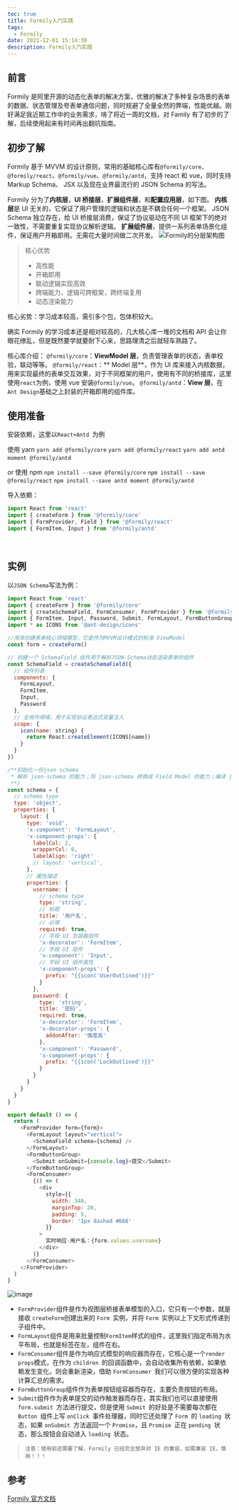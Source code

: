 ```yaml
---
toc: true
title: Formily入门实践
tags:
  - Formily
date: 2021-12-01 15:14:30
description: Formily入门实践
---
```


## 前言

Formily 是阿里开源的动态化表单的解决方案，优雅的解决了多种复杂场景的表单的数据、状态管理及夸表单通信问题，同时规避了全量全然的弊端，性能优越。刚好满足我近期工作中的业务需求，啃了将近一周的文档，对 Family 有了初步的了解，后续使用起来有时间再出翻坑指南。

## 初步了解

​Formily 基于 MVVM 的设计原则，常用的基础核心库有`@formily/core`、`@formily/react`、`@formily/vue`、`@formily/antd`，支持 react 和 vue，同时支持 Markup Schema、 JSX 以及现在业界最流行的 JSON Schema 的写法。

Formily 分为了**内核层**，**UI 桥接层**，**扩展组件层**，和**配置应用层**，如下图。
**内核层**是 UI 无关的，它保证了用户管理的逻辑和状态是不耦合任何一个框架。
JSON Schema 独立存在，给 UI 桥接层消费，保证了协议驱动在不同 UI 框架下的绝对一致性，不需要重复实现协议解析逻辑。
**扩展组件层**，提供一系列表单场景化组件，保证用户开箱即用。无需花大量时间做二次开发。
![Formily的分层架构图](image.png)

> 核心优势
>
> - 高性能
> - 开箱即用
> - 联动逻辑实现高效
> - 跨端能力，逻辑可跨框架，跨终端复用
> - 动态渲染能力

核心劣势：学习成本较高，需引多个包，包体积较大。
​

确实 Formily 的学习成本还是相对较高的，几大核心库一堆的文档和 API 会让你眼花缭乱，但是既然要学就要耐下心来，思路理清之后就轻车熟路了。
​

核心库介绍：
`@formily/core`：**ViewModel 层**，负责管理表单的状态，表单校验，联动等等。
`@formily/react`：** Model 层**，作为 UI 库来接入内核数据，用来实现最终的表单交互效果，对于不同框架的用户，使用有不同的桥接库，这里使用`react`为例，使用 vue 安装`@formily/vue`。
`@formily/antd`：**View 层**，在`Ant Design`基础之上封装的开箱即用的组件库。

## 使用准备

安装依赖，这里以`React+Antd `为例

使用 yarn
`yarn add @formily/core`
`yarn add @formily/react`
`yarn add antd moment @formily/antd`
​

or 使用 npm
`npm install --save @formily/core`
`npm install --save @formily/react`
`npm install --save antd moment @formily/antd`
​

导入依赖：

```javascript
import React from 'react'
import { createForm } from '@formily/core'
import { FormProvider, Field } from '@formily/react'
import { FormItem, Input } from '@formily/antd'
```

​

## 实例

以`JSON Schema`写法为例：

```javascript
import React from 'react'
import { createForm } from '@formily/core'
import { createSchemaField, FormConsumer, FormProvider } from '@formily/react'
import { FormItem, Input, Password, Submit, FormLayout, FormButtonGroup } from '@formily/antd'
import * as ICONS from '@ant-design/icons'

//用来创建表单核心领域模型，它是作为MVVM设计模式的标准 ViewModel
const form = createForm()

// 创建一个 SchemaField 组件用于解析JSON-Schema动态渲染表单的组件
const SchemaField = createSchemaField({
  // 组件列表
  components: {
    FormLayout,
    FormItem,
    Input,
    Password
  },
  // 全局作用域，用于实现协议表达式变量注入
  scope: {
    icon(name: string) {
      return React.createElement(ICONS[name])
    }
  }
})

/**初始化一份json schema
 * 解析 json-schema 的能力；将 json-schema 转换成 Field Model 的能力；编译 json-schema 表达式的能力
 **/
const schema = {
  // schema type
  type: 'object',
  properties: {
    layout: {
      type: 'void',
      'x-component': 'FormLayout',
      'x-component-props': {
        labelCol: 2,
        wrapperCol: 6,
        labelAlign: 'right'
        // layout: 'vertical',
      },
      // 属性描述
      properties: {
        username: {
          // schema type
          type: 'string',
          // 标题
          title: '用户名',
          // 必填
          required: true,
          // 字段 UI 包装器组件
          'x-decorator': 'FormItem',
          // 字段 UI 组件
          'x-component': 'Input',
          // 字段 UI 组件属性
          'x-component-props': {
            prefix: "{{icon('UserOutlined')}}"
          }
        },
        password: {
          type: 'string',
          title: '密码',
          required: true,
          'x-decorator': 'FormItem',
          'x-decorator-props': {
            addonAfter: '强度高'
          },
          'x-component': 'Password',
          'x-component-props': {
            prefix: "{{icon('LockOutlined')}}"
          }
        }
      }
    }
  }
}

export default () => {
  return (
    <FormProvider form={form}>
      <FormLayout layout="vertical">
        <SchemaField schema={schema} />
      </FormLayout>
      <FormButtonGroup>
        <Submit onSubmit={console.log}>提交</Submit>
      </FormButtonGroup>
      <FormConsumer>
        {() => (
          <div
            style={{
              width: 340,
              marginTop: 20,
              padding: 5,
              border: '1px dashed #666'
            }}
          >
            实时响应-用户名：{form.values.username}
          </div>
        )}
      </FormConsumer>
    </FormProvider>
  )
}
```

![image](img2.png)

- `FormProvider`组件是作为视图层桥接表单模型的入口，它只有一个参数，就是接收 `createForm`创建出来的 `Form `实例，并将 `Form `实例以上下文形式传递到子组件中。
- `FormLayout`组件是用来批量控制`FormItem`样式的组件，这里我们指定布局为水平布局，也就是标签在左，组件在右。
- `FormConsumer`组件是作为响应式模型的响应器而存在，它核心是一个`render props`模式，在作为 `children `的回调函数中，会自动收集所有依赖，如果依赖发生变化，则会重新渲染，借助 `FormConsumer `我们可以很方便的实现各种计算汇总的需求。
- `FormButtonGroup`组件作为表单按钮组容器而存在，主要负责按钮的布局。
- `Submit`组件作为表单提交的动作触发器而存在，其实我们也可以直接使用 `form.submit `方法进行提交，但是使用 `Submit `的好处是不需要每次都在 `Button `组件上写 `onClick `事件处理器，同时它还处理了 `Form `的 `loading `状态，如果 `onSubmit `方法返回一个 `Promise`，且 `Promise `正在 `pending `状态，那么按钮会自动进入 `loading `状态。

> `注意：使用前还需要了解，Formily 已经完全放弃对 IE 的兼容，如需兼容 IE，慎用！！！`

## 参考

[Formily 官方文档](https://formilyjs.org/)
​

​
